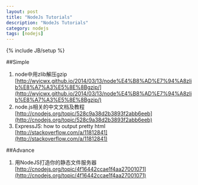 ```yaml
---
layout: post
title: "NodeJs Tutorials"
description: "NodeJs Tutorials"
category: nodejs 
tags: [nodejs]
---
```

{% include JB/setup %}

##Simple
1. node中用zlib解压gzip  [http://wyicwx.github.io/2014/03/13/node%E4%B8%AD%E7%94%A8zlib%E8%A7%A3%E5%8E%8Bgzip/](http://wyicwx.github.io/2014/03/13/node%E4%B8%AD%E7%94%A8zlib%E8%A7%A3%E5%8E%8Bgzip/)
1. node.js相关的中文文档及教程 [http://cnodejs.org/topic/528c9a38d2b3893f2abb6eeb](http://cnodejs.org/topic/528c9a38d2b3893f2abb6eeb)
1. ExpressJS: how to output pretty html [http://stackoverflow.com/a/11812841](http://stackoverflow.com/a/11812841)


##Advance
1. 用NodeJS打造你的静态文件服务器 [http://cnodejs.org/topic/4f16442ccae1f4aa27001071](http://cnodejs.org/topic/4f16442ccae1f4aa27001071)

